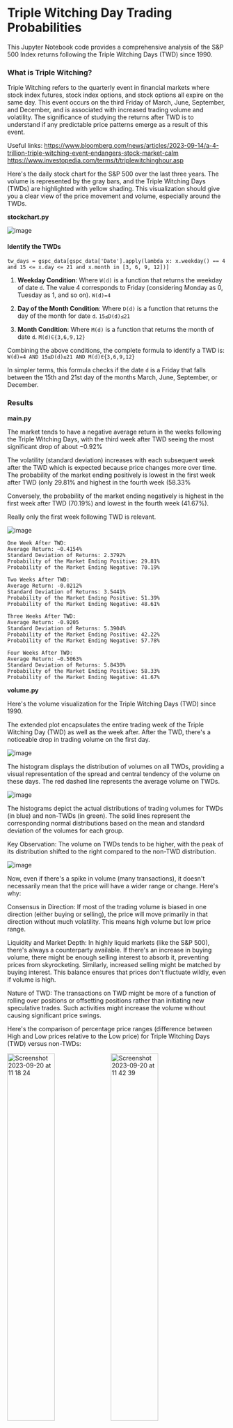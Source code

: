 # Triple Witching Day Trading Probabilities

This Jupyter Notebook code provides a comprehensive analysis of the S&P 500 Index returns following the Triple Witching Days (TWD) since 1990.

### What is Triple Witching?

Triple Witching refers to the quarterly event in financial markets where stock index futures, stock index options, and stock options all expire on the same day. This event occurs on the third Friday of March, June, September, and December, and is associated with increased trading volume and volatility. The significance of studying the returns after TWD is to understand if any predictable price patterns emerge as a result of this event.

Useful links:
https://www.bloomberg.com/news/articles/2023-09-14/a-4-trillion-triple-witching-event-endangers-stock-market-calm
https://www.investopedia.com/terms/t/triplewitchinghour.asp

Here's the daily stock chart for the S&P 500 over the last three years. The volume is represented by the gray bars, and the Triple Witching Days (TWDs) are highlighted with yellow shading. This visualization should give you a clear view of the price movement and volume, especially around the TWDs.

**stockchart.py**

![image](https://github.com/ThomasAFink/triple_witching_trading_probabilities/blob/main/output/%5EGSPC_combined_data_since_1990_stockchart.jpg?raw=true)


#### Identify the TWDs
```
tw_days = gspc_data[gspc_data['Date'].apply(lambda x: x.weekday() == 4 and 15 <= x.day <= 21 and x.month in [3, 6, 9, 12])]
```


1. **Weekday Condition**: Where ```W(d)``` is a function that returns the weekday of date ```d```. The value 4 corresponds to Friday (considering Monday as 0, Tuesday as 1, and so on).
```W(d)=4```


2. **Day of the Month Condition**: Where ```D(d)``` is a function that returns the day of the month for date ```d```.
```15≤D(d)≤21```


3. **Month Condition**: Where ```M(d)``` is a function that returns the month of date ```d```. 
```M(d)∈{3,6,9,12}```


Combining the above conditions, the complete formula to identify a TWD is:
```W(d)=4 AND 15≤D(d)≤21 AND M(d)∈{3,6,9,12}```

In simpler terms, this formula checks if the date ```d``` is a Friday that falls between the 15th and 21st day of the months March, June, September, or December.

### Results

**main.py**

The market tends to have a negative average return in the weeks following the Triple Witching Days, with the third week after TWD seeing the most significant drop of about −0.92%

The volatility (standard deviation) increases with each subsequent week after the TWD which is expected because price changes more over time.
The probability of the market ending positively is lowest in the first week after TWD (only 29.81% and highest in the fourth week (58.33%

Conversely, the probability of the market ending negatively is highest in the first week after TWD (70.19%) and lowest in the fourth week (41.67%).

Really only the first week following TWD is relevant.

![image](https://github.com/ThomasAFink/triple_witching_trading_probabilities/blob/main/output/%5EGSPC_combined_data_since_1990.jpg?raw=true)

```
One Week After TWD:
Average Return: −0.4154%
Standard Deviation of Returns: 2.3792%
Probability of the Market Ending Positive: 29.81%
Probability of the Market Ending Negative: 70.19%

Two Weeks After TWD:
Average Return: -0.0212%
Standard Deviation of Returns: 3.5441%
Probability of the Market Ending Positive: 51.39%
Probability of the Market Ending Negative: 48.61%

Three Weeks After TWD:
Average Return: -0.9205
Standard Deviation of Returns: 5.3904%
Probability of the Market Ending Positive: 42.22%
Probability of the Market Ending Negative: 57.78%

Four Weeks After TWD:
Average Return: −0.5063%
Standard Deviation of Returns: 5.8430%
Probability of the Market Ending Positive: 58.33%
Probability of the Market Ending Negative: 41.67%
```

**volume.py**

Here's the volume visualization for the Triple Witching Days (TWD) since 1990.

The extended plot encapsulates the entire trading week of the Triple Witching Day (TWD) as well as the week after. After the TWD, there's a noticeable drop in trading volume on the first day.

![image](https://github.com/ThomasAFink/triple_witching_trading_probabilities/blob/main/output/%5EGSPC_combined_data_since_1990_volume.jpg?raw=true)

The histogram displays the distribution of volumes on all TWDs, providing a visual representation of the spread and central tendency of the volume on these days. The red dashed line represents the average volume on TWDs.

![image](https://github.com/ThomasAFink/triple_witching_trading_probabilities/blob/main/output/%5EGSPC_combined_data_since_1990_volume_dist.jpg?raw=true)

The histograms depict the actual distributions of trading volumes for TWDs (in blue) and non-TWDs (in green).
The solid lines represent the corresponding normal distributions based on the mean and standard deviation of the volumes for each group.

Key Observation: The volume on TWDs tends to be higher, with the peak of its distribution shifted to the right compared to the non-TWD distribution.

![image](https://github.com/ThomasAFink/triple_witching_trading_probabilities/blob/main/output/%5EGSPC_combined_data_since_1990_volume_dist_norm_compare.jpg?raw=true)



Now, even if there's a spike in volume (many transactions), it doesn't necessarily mean that the price will have a wider range or change. Here's why:

Consensus in Direction: If most of the trading volume is biased in one direction (either buying or selling), the price will move primarily in that direction without much volatility. This means high volume but low price range.

Liquidity and Market Depth: In highly liquid markets (like the S&P 500), there's always a counterparty available. If there's an increase in buying volume, there might be enough selling interest to absorb it, preventing prices from skyrocketing. Similarly, increased selling might be matched by buying interest. This balance ensures that prices don't fluctuate wildly, even if volume is high.

Nature of TWD: The transactions on TWD might be more of a function of rolling over positions or offsetting positions rather than initiating new speculative trades. Such activities might increase the volume without causing significant price swings.

Here's the comparison of percentage price ranges (difference between High and Low prices relative to the Low price) for Triple Witching Days (TWD) versus non-TWDs:

<img width="46.5%" alt="Screenshot 2023-09-20 at 11 18 24" src="https://github.com/ThomasAFink/triple_witching_trading_probabilities/assets/53316058/063d2406-c214-443b-9e6c-e5e687d56c01">

<img width="46.5%" alt="Screenshot 2023-09-20 at 11 42 39" src="https://github.com/ThomasAFink/triple_witching_trading_probabilities/assets/53316058/2e5ca37d-fffc-44b2-9a72-cb528f36fe37">


![image](https://github.com/ThomasAFink/triple_witching_trading_probabilities/blob/main/output/%5EGSPC_combined_data_since_1990_volume_dist_norm_compare_price.jpg?raw=true)


```
Average Volume on TWDs: 3,490,805,746.27 shares
Average Volume on Non-TWDs: 2,430,337,434.21 shares
Difference in Volume: 1,060,468,312.06 shares
```

### Further Notes

Liquidity: The surge in volume on TWD can lead to liquidity effects. Higher liquidity can reduce the bid-ask spread and make it easier for large institutional investors to take or close positions without significantly impacting the price. The immediate aftermath (i.e., the following week) can provide insights into how liquidity is returning to its normal state.

Market Psychology: Investors and traders anticipate TWD, and their strategies leading up to this day might be different from their usual approach. Once TWD is over, the subsequent week can show the return to regular trading behavior, and it's essential to understand this transition.

This analysis provides insights into the market behavior following the Triple Witching Days. It's essential to keep in mind that past performance does not guarantee future results, but understanding these patterns can be helpful for investors and traders.

**Note: The aforementioned probabilities are calculated based on historical data and patterns, and while useful, they should be interpreted with caution. Always consider other factors and perform further analysis before making any investment decisions.**
